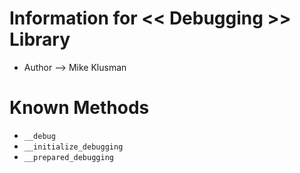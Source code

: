 # Information for << Debugging >> Library

* Author --> Mike Klusman

# Known Methods

* `__debug`
* `__initialize_debugging`
* `__prepared_debugging`
